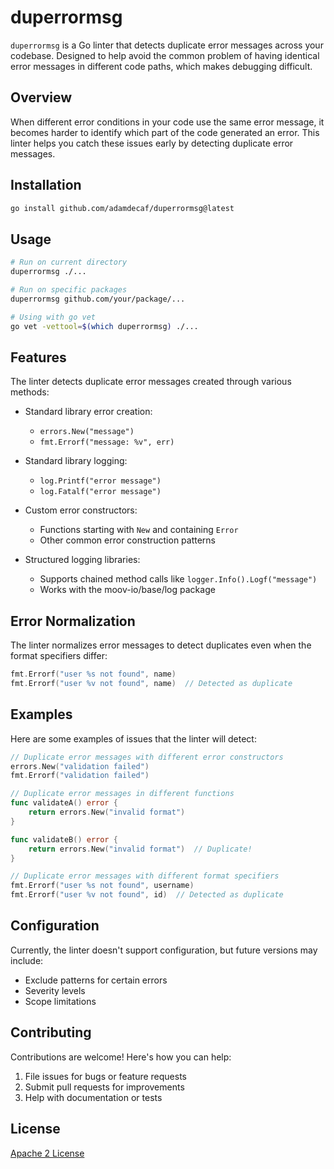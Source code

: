 # duperrormsg

`duperrormsg` is a Go linter that detects duplicate error messages across your codebase.
Designed to help avoid the common problem of having identical error messages in different
code paths, which makes debugging difficult.

## Overview

When different error conditions in your code use the same error message, it becomes harder
to identify which part of the code generated an error. This linter helps you catch these
issues early by detecting duplicate error messages.

## Installation

```bash
go install github.com/adamdecaf/duperrormsg@latest
```

## Usage

```bash
# Run on current directory
duperrormsg ./...

# Run on specific packages
duperrormsg github.com/your/package/...

# Using with go vet
go vet -vettool=$(which duperrormsg) ./...
```

## Features

The linter detects duplicate error messages created through various methods:

- Standard library error creation:
  - `errors.New("message")`
  - `fmt.Errorf("message: %v", err)`

- Standard library logging:
  - `log.Printf("error message")`
  - `log.Fatalf("error message")`

- Custom error constructors:
  - Functions starting with `New` and containing `Error`
  - Other common error construction patterns

- Structured logging libraries:
  - Supports chained method calls like `logger.Info().Logf("message")`
  - Works with the moov-io/base/log package

## Error Normalization

The linter normalizes error messages to detect duplicates even when the format specifiers differ:

```go
fmt.Errorf("user %s not found", name)
fmt.Errorf("user %v not found", name)  // Detected as duplicate
```

## Examples

Here are some examples of issues that the linter will detect:

```go
// Duplicate error messages with different error constructors
errors.New("validation failed")
fmt.Errorf("validation failed")

// Duplicate error messages in different functions
func validateA() error {
    return errors.New("invalid format")
}

func validateB() error {
    return errors.New("invalid format")  // Duplicate!
}

// Duplicate error messages with different format specifiers
fmt.Errorf("user %s not found", username)
fmt.Errorf("user %v not found", id)  // Detected as duplicate
```

## Configuration

Currently, the linter doesn't support configuration, but future versions may include:

- Exclude patterns for certain errors
- Severity levels
- Scope limitations

## Contributing

Contributions are welcome! Here's how you can help:

1. File issues for bugs or feature requests
2. Submit pull requests for improvements
3. Help with documentation or tests

## License

[Apache 2 License](LICENSE)
